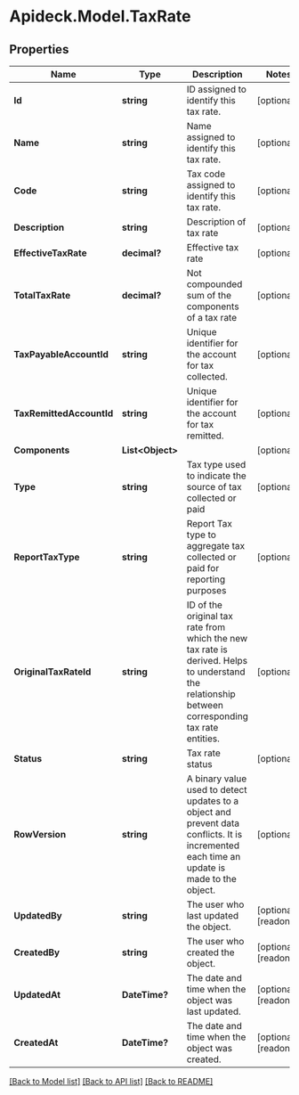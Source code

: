 # Apideck.Model.TaxRate

## Properties

Name | Type | Description | Notes
------------ | ------------- | ------------- | -------------
**Id** | **string** | ID assigned to identify this tax rate. | [optional] 
**Name** | **string** | Name assigned to identify this tax rate. | [optional] 
**Code** | **string** | Tax code assigned to identify this tax rate. | [optional] 
**Description** | **string** | Description of tax rate | [optional] 
**EffectiveTaxRate** | **decimal?** | Effective tax rate | [optional] 
**TotalTaxRate** | **decimal?** | Not compounded sum of the components of a tax rate | [optional] 
**TaxPayableAccountId** | **string** | Unique identifier for the account for tax collected. | [optional] 
**TaxRemittedAccountId** | **string** | Unique identifier for the account for tax remitted. | [optional] 
**Components** | **List&lt;Object&gt;** |  | [optional] 
**Type** | **string** | Tax type used to indicate the source of tax collected or paid | [optional] 
**ReportTaxType** | **string** | Report Tax type to aggregate tax collected or paid for reporting purposes | [optional] 
**OriginalTaxRateId** | **string** | ID of the original tax rate from which the new tax rate is derived. Helps to understand the relationship between corresponding tax rate entities. | [optional] 
**Status** | **string** | Tax rate status | [optional] 
**RowVersion** | **string** | A binary value used to detect updates to a object and prevent data conflicts. It is incremented each time an update is made to the object. | [optional] 
**UpdatedBy** | **string** | The user who last updated the object. | [optional] [readonly] 
**CreatedBy** | **string** | The user who created the object. | [optional] [readonly] 
**UpdatedAt** | **DateTime?** | The date and time when the object was last updated. | [optional] [readonly] 
**CreatedAt** | **DateTime?** | The date and time when the object was created. | [optional] [readonly] 

[[Back to Model list]](../README.md#documentation-for-models) [[Back to API list]](../README.md#documentation-for-api-endpoints) [[Back to README]](../README.md)

